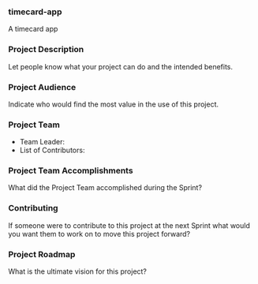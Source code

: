 ### timecard-app
A timecard app

### Project Description
Let people know what your project can do and the intended benefits. 

### Project Audience
Indicate who would find the most value in the use of this project.

### Project Team

* Team Leader:
* List of Contributors:

### Project Team Accomplishments
What did the Project Team accomplished during the Sprint?

### Contributing
If someone were to contribute to this project at the next Sprint what would you want them to work on to move this project forward?

### Project Roadmap
What is the ultimate vision for this project?

